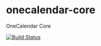# onecalendar-core
OneCalendar Core

[![Build Status](https://travis-ci.org/dariush-alipour/onecalendar-core.svg?branch=master)](https://travis-ci.org/dariush-alipour/onecalendar-core)